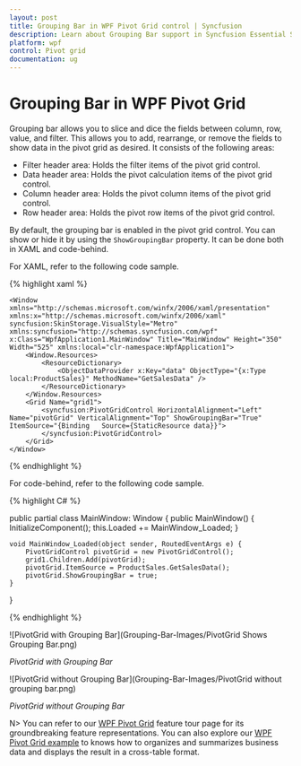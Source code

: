 ```yaml
---
layout: post
title: Grouping Bar in WPF Pivot Grid control | Syncfusion
description: Learn about Grouping Bar support in Syncfusion Essential Studio WPF Pivot Grid control, its elements and more.
platform: wpf
control: Pivot grid
documentation: ug
---
```


# Grouping Bar in WPF Pivot Grid

Grouping bar allows you to slice and dice the fields between column, row, value, and filter. This allows you to add, rearrange, or remove the fields to show data in the pivot grid as desired. It consists of the following areas:

* Filter header area: Holds the filter items of the pivot grid control.
* Data header area: Holds the pivot calculation items of the pivot grid control.
* Column header area: Holds the pivot column items of the pivot grid control.
* Row header area: Holds the pivot row items of the pivot grid control.

By default, the grouping bar is enabled in the pivot grid control. You can show or hide it by using the `ShowGroupingBar` property. It can be done both in XAML and code-behind.

For XAML, refer to the following code sample.

{% highlight xaml %}

    <Window xmlns="http://schemas.microsoft.com/winfx/2006/xaml/presentation" xmlns:x="http://schemas.microsoft.com/winfx/2006/xaml" syncfusion:SkinStorage.VisualStyle="Metro" xmlns:syncfusion="http://schemas.syncfusion.com/wpf" x:Class="WpfApplication1.MainWindow" Title="MainWindow" Height="350" Width="525" xmlns:local="clr-namespace:WpfApplication1">
        <Window.Resources>
            <ResourceDictionary>
                <ObjectDataProvider x:Key="data" ObjectType="{x:Type local:ProductSales}" MethodName="GetSalesData" />
            </ResourceDictionary>
        </Window.Resources>
        <Grid Name="grid1">
            <syncfusion:PivotGridControl HorizontalAlignment="Left" Name="pivotGrid" VerticalAlignment="Top" ShowGroupingBar="True" ItemSource="{Binding   Source={StaticResource data}}">
            </syncfusion:PivotGridControl>
        </Grid>
    </Window>

{% endhighlight %}

For code-behind, refer to the following code sample.

{% highlight C# %}

public partial class MainWindow: Window {
    public MainWindow() {
        InitializeComponent();
        this.Loaded += MainWindow_Loaded;
    }

    void MainWindow_Loaded(object sender, RoutedEventArgs e) {
        PivotGridControl pivotGrid = new PivotGridControl();
        grid1.Children.Add(pivotGrid);
        pivotGrid.ItemSource = ProductSales.GetSalesData();
        pivotGrid.ShowGroupingBar = true;
    }
}

{% endhighlight %}

![PivotGrid with Grouping Bar](Grouping-Bar-Images/PivotGrid Shows Grouping Bar.png)

_PivotGrid with Grouping Bar_

![PivotGrid without Grouping Bar](Grouping-Bar-Images/PivotGrid without grouping bar.png)

_PivotGrid without Grouping Bar_

N> You can refer to our [WPF Pivot Grid](https://www.syncfusion.com/wpf-controls/pivot-grid) feature tour page for its groundbreaking feature representations. You can also explore our [WPF Pivot Grid example](https://github.com/syncfusion/wpf-demos) to knows how to organizes and summarizes business data and displays the result in a cross-table format.